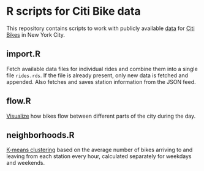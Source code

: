 R scripts for Citi Bike data
============================

This repository contains scripts to work with publicly available
[data](http://www.citibikenyc.com/system-data) for [Citi
Bikes](http://www.citibikenyc.com/) in New York City.

import.R
--------

Fetch available data files for individual rides and combine them into a single
file `rides.rds`. If the file is already present, only new data is fetched and
appended. Also fetches and saves station information from the JSON feed.

flow.R
--------

[Visualize](http://ilari.scheinin.fi:3838/citibike-flow/) how bikes flow
between different parts of the city during the day.

neighborhoods.R
---------------

[K-means clustering](http://ilari.scheinin.fi:3838/citibike-neighborhoods/)
based on the average number of bikes arriving to and leaving from each station
every hour, calculated separately for weekdays and weekends.
